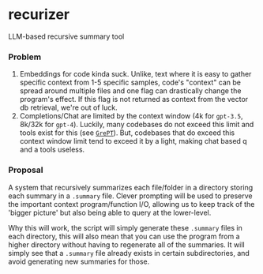 # recurizer
LLM-based recursive summary tool

### Problem
1. Embeddings for code kinda suck. Unlike, text where it is easy to gather specific context from 1-5 specific samples, 
code's "context" can be spread around multiple files and one flag can drastically change the program's effect.
If this flag is not returned as context from the vector db retrieval, we're out of luck.
2. Completions/Chat are limited by the context window (4k for `gpt-3.5`, 8k/32k for `gpt-4`). Luckily,
many codebases do not exceed this limit and tools exist for this (see [`GrePT`](https://github.com/jackbarry24/GrePT)).
But, codebases that do exceed this context window limit tend to exceed it by a light, making chat based
q and a tools useless. 

### Proposal

A system that recursively summarizes each file/folder in a directory storing each summary in a `.summary` file.
Clever prompting will be used to preserve the important context program/function I/O, allowing us to
keep track of the 'bigger picture' but also being able to query at the lower-level. 

Why this will work, the script will simply generate these `.summary` files in each directory, this will also mean 
that you can use the program from a higher directory without having to regenerate all of the summaries. 
It will simply see that a `.summary` file already exists in certain subdirectories, and avoid generating
new summaries for those. 


